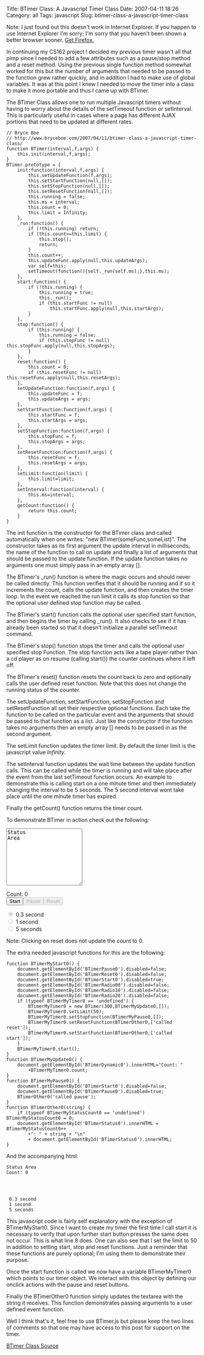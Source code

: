 Title: BTimer Class: A Javascript Timer Class
Date: 2007-04-11 18:26
Category: all
Tags: javascript
Slug: btimer-class-a-javascript-timer-class

Note: I just found out this doesn't work in Internet Explorer. If you
happen to use Internet Explorer I'm sorry; I'm sorry that you haven't
been shown a better browser sooner. [Get Firefox.][]

In continuing my CS162 project I decided my previous timer wasn't all
that pimp since I needed to add a few attributes such as a pause/stop
method and a reset method. Using the previous single function method
somewhat worked for this but the number of arguments that needed to be
passed to the function grew rather quickly, and in addition I had to
make use of global variables. It was at this point I knew I needed to
move the timer into a class to make it more portable and thus I came up
with BTimer.

The BTimer Class allows one to run multiple Javascript timers without
having to worry about the details of the setTimeout function or
setInterval. This is particularly useful in cases where a page has
different AJAX portions that need to be updated at different rates.

~~~~ {lang="Javascript" line="1"}
// Bryce Boe
// http://www.bryceboe.com/2007/04/11/btimer-class-a-javascript-timer-class/
function BTimer(interval,f,args) {
    this.init(interval,f,args);
}
BTimer.prototype = {
    init:function(interval,f,args) {
        this.setUpdateFunction(f,args);
        this.setStartFunction(null,[]);
        this.setStopFunction(null,[]);
        this.setResetFunction(null,[]);
        this.running = false;
        this.ms = interval;
        this.count = 0;
        this.limit = Infinity;
    },
    _run:function() {
        if (!this.running) return;
        if (this.count>=this.limit) {
            this.stop();
            return;
        }
        this.count++;
        this.updateFunc.apply(null,this.updateArgs);
        var self=this;
        setTimeout(function(){self._run(self.ms);},this.ms);
    },
    start:function() {
        if (!this.running) {
            this.running = true;
            this._run();
            if (this.startFunc != null)
                this.startFunc.apply(null,this.startArgs);
        }
    },
    stop:function() {
        if (this.running) {
            this.running = false;
            if (this.stopFunc != null) this.stopFunc.apply(null,this.stopArgs);
        }
    },
    reset:function() {
        this.count = 0;
        if (this.resetFunc != null) this.resetFunc.apply(null,this.resetArgs);
    },
    setUpdateFunction:function(f,args) {
        this.updateFunc = f;
        this.updateArgs = args;
    },
    setStartFunction:function(f,args) {
        this.startFunc = f;
        this.startArgs = args;
    },
    setStopFunction:function(f,args) {
        this.stopFunc = f;
        this.stopArgs = args;
    },
    setResetFunction:function(f,args) {
        this.resetFunc = f;
        this.resetArgs = args;
    },
    setLimit:function(limit) {
        this.limit=limit;
    },
    setInterval:function(interval) {
        this.ms=interval;
    },
    getCount:function() {
        return this.count;
    }
}
~~~~

The init function is the constructor for the BTimer class and called
automatically when one writes: "new BTimer(someFunc,someList)". The
constructor takes as its first argument the update interval in
milliseconds, the name of the function to call on update and finally a
list of arguments that should be passed to the update function. If the
update function takes no arguments one must simply pass in an empty
array [].

The BTimer's \_run() function is where the magic occurs and should never
be called directly. This function verifies that it should be running and
if so it increments the count, calls the update function, and then
creates the timer loop. In the event we reached the run limit it calls
its stop function so that the optional user defined stop function may be
called.

The BTimer's start() function calls the optional user specified start
function, and then begins the timer by calling \_run(). It also checks
to see if it has already been started so that it doesn't initialize a
parallel setTimeout command.

The BTimer's stop() function stops the timer and calls the optional user
specified stop Function. The stop function acts like a tape player
rather than a cd player as on resume (calling start()) the counter
continues where it left off.

The BTimer's reset() function resets the count back to zero and
optionally calls the user defined reset function. Note that this does
not change the running status of the counter.

The setUpdateFunction, setStartFunction, setStopFunction and
setResetFunction all set their respective optional functions. Each take
the function to be called on the particular event and the arguments that
should be passed to that function as a list. Just like the constructor
if the function takes no arguments then an empty array [] needs to be
passed in as the second argument.

The setLimit function updates the timer limit. By default the timer
limit is the javascript value *Infinity*.

The setInterval function updates the wait time between the update
function calls. This can be called while the timer is running and will
take place after the event from the last setTimeout function occurs. An
example to demonstrate this is calling start on a one minute timer and
then immediately changing the interval to be 5 seconds. The 5 second
interval wont take place until the one minute timer has expired.

Finally the getCount() function returns the timer count.

To demonstrate BTimer in action check out the following:

<p>
<script type="text/javascript" src="/images/2007/04/btimer0.js"></script>
  
<textarea id="BTimerStatus0" style="width:200px;height:150px;">Status
Area</textarea>

</p>
<div id="BTimerDynamic0">
Count: 0

</div>
<input type="button" value="Start" id="BTimerStart0" onclick="BTimerMyStart0();"></input><input type="button" value="Pause" id="BTimerPause0" onclick="BTimerMyTimer0.stop();" disabled></input><input type="button" value="Reset" id="BTimerReset0" onclick="BTimerMyTimer0.reset();" disabled></input>  

<input type="radio" id="BTimerRadio00" name="BTimertimeout" onclick="BTimerMyTimer0.setInterval(300);BTimerOther0('selected .3 second');" checked disabled></input>
0.3 second  
<input type="radio" id="BTimerRadio10" name="BTimertimeout" onclick="BTimerMyTimer0.setInterval(1000);BTimerOther0('selected 1 second');" disabled></input>
1 second  
<input type="radio" id="BTimerRadio20" name="BTimertimeout" onclick="BTimerMyTimer0.setInterval(5000);BTimerOther0('selected 5 seconds');" disabled></input>
5 seconds  

Note: Clicking on reset does not update the count to 0.

The extra needed javascript functions for this are the following:

~~~~ {lang="Javascript" line="1"}
function BTimerMyStart0() {
    document.getElementById('BTimerPause0').disabled=false;
    document.getElementById('BTimerReset0').disabled=false;
    document.getElementById('BTimerStart0').disabled=true;
    document.getElementById('BTimerRadio00').disabled=false;
    document.getElementById('BTimerRadio10').disabled=false;
    document.getElementById('BTimerRadio20').disabled=false;
    if (typeof BTimerMyTimer0 == 'undefined') {
        BTimerMyTimer0 = new BTimer(300,BTimerMyUpdate0,[]);
        BTimerMyTimer0.setLimit(50);
        BTimerMyTimer0.setStopFunction(BTimerMyPause0,[]);
        BTimerMyTimer0.setResetFunction(BTimerOther0,['called reset']);
        BTimerMyTimer0.setStartFunction(BTimerOther0,['called start']);
    }
    BTimerMyTimer0.start();
}
function BTimerMyUpdate0() {
    document.getElementById('BTimerDynamic0').innerHTML="Count: "
        +BTimerMyTimer0.count;
}
function BTimerMyPause0() {
    document.getElementById('BTimerStart0').disabled=false;
    document.getElementById('BTimerPause0').disabled=true;
    BTimerOther0('called pause');
}
function BTimerOther0(string) {
    if (typeof BTimerMyStatusCount0 == 'undefined') BTimerMyStatusCount0 = 0;
    document.getElementById('BTimerStatus0').innerHTML = BTimerMyStatusCount0++
        +": " + string + "\n"
        + document.getElementById('BTimerStatus0').innerHTML;
}
~~~~

And the accompanying html:

~~~~ {lang="html4strict"}
Status Area
Count: 0




 0.3 second
 1 second
 5 seconds
~~~~

This javascript code is fairly self explanatory with the exception of
BTimerMyStart0. Since I want to create my timer the first time I call
start it is necessary to verify that upon further start button presses
the same does not occur. This is what line 8 does. One can also see that
I set the limit to 50 in addition to setting start, stop and reset
functions. Just a reminder that these functions are purely optional; I'm
using them to demonstrate their purpose.

Once the start function is called we now have a variable BTimerMyTimer0
which points to our timer object. We interact with this object by
defining our onclick actions with the pause and reset buttons.

Finally the BTimerOther0 function simply updates the textarea with the
string it receives. This function demonstrates passing arguments to a
user defined event function.

Well I think that's it, feel free to use BTimer.js but please keep the
two lines of comments so that one may have access to this post for
support on the timer.

[BTimer Class Source][]

  [Get Firefox.]: http://www.getfirefox.com
  [BTimer Class Source]: /images/2007/04/btimer.js
    "BTimer Class"
